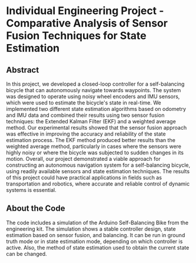 # Individual Engineering Project - Comparative Analysis of Sensor Fusion Techniques for State Estimation
## Abstract

In this project, we developed a closed-loop controller for a self-balancing bicycle that can autonomously navigate towards waypoints. The system was designed to operate using noisy wheel encoders and IMU sensors, which were used to estimate the bicycle's state in real-time. We implemented two different state estimation algorithms based on odometry and IMU data and combined their results using two sensor fusion techniques: the Extended Kalman Filter (EKF) and a weighted average method. Our experimental results showed that the sensor fusion approach was effective in improving the accuracy and reliability of the state estimation process. The EKF method produced better results than the weighted average method, particularly in cases where the sensors were highly noisy or where the bicycle was subjected to sudden changes in its motion. Overall, our project demonstrated a viable approach for constructing an autonomous navigation system for a self-balancing bicycle, using readily available sensors and state estimation techniques. The results of this project could have practical applications in fields such as transportation and robotics, where accurate and reliable control of dynamic systems is essential.

## About the Code

The code includes a simulation of the Arduino Self-Balancing Bike from the engineering kit. The simulation shows a stable controller design, state estimation based on sensor fusion, and balancing. It can be run in ground truth mode or in state estimation mode, depending on which controller is active. Also, the method of state estimation used to obtain the current state can be changed.
